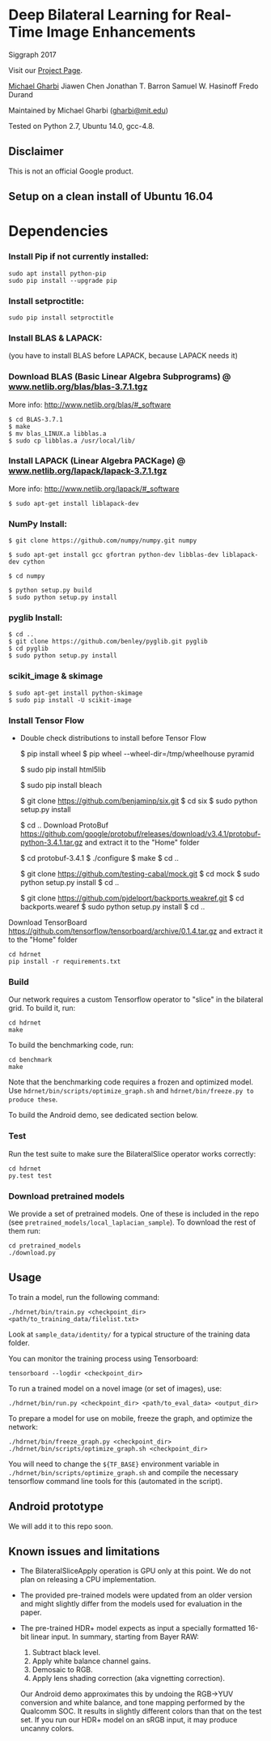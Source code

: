 # Deep Bilateral Learning for Real-Time Image Enhancements
Siggraph 2017

Visit our [Project Page](https://groups.csail.mit.edu/graphics/hdrnet/).

[Michael Gharbi](https://mgharbi.com)
Jiawen Chen
Jonathan T. Barron
Samuel W. Hasinoff
Fredo Durand

Maintained by Michael Gharbi (<gharbi@mit.edu>)

Tested on Python 2.7, Ubuntu 14.0, gcc-4.8.

## Disclaimer

This is not an official Google product.

## Setup on a clean install of Ubuntu 16.04

# Dependencies

### Install Pip if not currently installed:

    sudo apt install python-pip
    sudo pip install --upgrade pip
    
### Install setproctitle:

    sudo pip install setproctitle
    
    
### Install BLAS & LAPACK:
(you have to install BLAS before LAPACK, because LAPACK needs it)

### Download BLAS (Basic Linear Algebra Subprograms) @ www.netlib.org/blas/blas-3.7.1.tgz
More info: http://www.netlib.org/blas/#_software

    
    $ cd BLAS-3.7.1
    $ make
    $ mv blas_LINUX.a libblas.a
    $ sudo cp libblas.a /usr/local/lib/
    
### Install LAPACK (Linear Algebra PACKage) @ www.netlib.org/lapack/lapack-3.7.1.tgz 
More info: http://www.netlib.org/lapack/#_software
    
    $ sudo apt-get install liblapack-dev
    
### NumPy Install:
    $ git clone https://github.com/numpy/numpy.git numpy
    
    $ sudo apt-get install gcc gfortran python-dev libblas-dev liblapack-dev cython
    
    $ cd numpy
    
    $ python setup.py build
    $ sudo python setup.py install 
### pyglib Install:
    $ cd ..
    $ git clone https://github.com/benley/pyglib.git pyglib
    $ cd pyglib
    $ sudo python setup.py install
### scikit_image & skimage
    $ sudo apt-get install python-skimage
    $ sudo pip install -U scikit-image
### Install Tensor Flow
* Double check distributions to install before Tensor Flow

    $ pip install wheel
    $ pip wheel --wheel-dir=/tmp/wheelhouse pyramid
    
    $ sudo pip install html5lib
    
    $ sudo pip install bleach
    
    $ git clone https://github.com/benjaminp/six.git
    $ cd six
    $ sudo python setup.py install
    
    $ cd ..
Download ProtoBuf https://github.com/google/protobuf/releases/download/v3.4.1/protobuf-python-3.4.1.tar.gz
and extract it to the "Home" folder
    
    $ cd protobuf-3.4.1
    $ ./configure
    $ make
    $ cd ..
    
    $ git clone https://github.com/testing-cabal/mock.git
    $ cd mock
    $ sudo python setup.py install
    $ cd ..
    
    $ git clone https://github.com/pjdelport/backports.weakref.git
    $ cd backports.wearef
    $ sudo python setup.py install
    $ cd ..
    
Download TensorBoard https://github.com/tensorflow/tensorboard/archive/0.1.4.tar.gz
and extract it to the "Home" folder
    
    
    cd hdrnet
    pip install -r requirements.txt

### Build

Our network requires a custom Tensorflow operator to "slice" in the bilateral grid.
To build it, run:

    cd hdrnet
    make

To build the benchmarking code, run:

    cd benchmark
    make

Note that the benchmarking code requires a frozen and optimized model. Use
`hdrnet/bin/scripts/optimize_graph.sh` and `hdrnet/bin/freeze.py to produce these`.

To build the Android demo, see dedicated section below.

### Test

Run the test suite to make sure the BilateralSlice operator works correctly:

    cd hdrnet
    py.test test

### Download pretrained models

We provide a set of pretrained models. One of these is included in the repo
(see `pretrained_models/local_laplacian_sample`). To download the rest of them
run:

    cd pretrained_models
    ./download.py

## Usage

To train a model, run the following command:

    ./hdrnet/bin/train.py <checkpoint_dir> <path/to_training_data/filelist.txt>

Look at `sample_data/identity/` for a typical structure of the training data folder.

You can monitor the training process using Tensorboard:

    tensorboard --logdir <checkpoint_dir>

To run a trained model on a novel image (or set of images), use:

    ./hdrnet/bin/run.py <checkpoint_dir> <path/to_eval_data> <output_dir>

To prepare a model for use on mobile, freeze the graph, and optimize the network:

    ./hdrnet/bin/freeze_graph.py <checkpoint_dir>
    ./hdrnet/bin/scripts/optimize_graph.sh <checkpoint_dir>

You will need to change the `${TF_BASE}` environment variable in `./hdrnet/bin/scripts/optimize_graph.sh`
and compile the necessary tensorflow command line tools for this (automated in the script).


## Android prototype

We will add it to this repo soon.

## Known issues and limitations

* The BilateralSliceApply operation is GPU only at this point. We do not plan on releasing a CPU implementation.
* The provided pre-trained models were updated from an older version and might slightly differ from the models used for evaluation in the paper.
* The pre-trained HDR+ model expects as input a specially formatted 16-bit linear input. In summary, starting from Bayer RAW:
  1. Subtract black level.
  2. Apply white balance channel gains.
  3. Demosaic to RGB.
  4. Apply lens shading correction (aka vignetting correction).

  Our Android demo approximates this by undoing the RGB->YUV conversion and
  white balance, and tone mapping performed by the Qualcomm SOC. It results in slightly different colors than that on the test set. If you run our HDR+ model on an sRGB input, it may produce uncanny colors.
